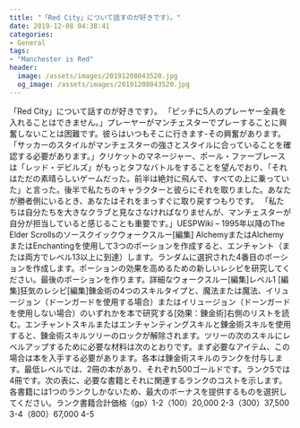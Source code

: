 ```yaml
---
title: "「Red City」について話すのが好きです）。"
date: 2019-12-08 04:38:41
categories:
- General
tags:
- "Manchester is Red"
header:
  image: /assets/images/20191208043520.jpg
  og_image: /assets/images/20191208043520.jpg
---
```


「Red City」について話すのが好きです）。 「ピッチに5人のプレーヤー全員を入れることはできません。」プレーヤーがマンチェスターでプレーすることに興奮しないことは困難です。彼らはいつもそこに行きます-その興奮があります。 「サッカーのスタイルがマンチェスターの強さとスタイルに合っていることを確認する必要があります。」クリケットのマネージャー、ポール・ファーブレースは「レッド・デビルズ」がもっとタフなバトルをすることを望んでおり、「それはただの素晴らしいゲームだった。前半は絶対に飛んで、すべての上に乗っていた」と言った。後半で私たちのキャラクターと彼らにそれを取りました。あなたが勝者側にいるとき、あなたはそれをまっすぐに取り戻すつもりです。 「私たちは自分たちを大きなクラブと見なさなければなりませんが、マンチェスターが自分が担当していると感じることも重要です。」UESPWiki – 1995年以降のThe Elder Scrollsのソースクイックウォークスルー[編集] AlchemyまたはAlchemyまたはEnchantingを使用して3つのポーションを作成すると、エンチャント（または両方でレベル13以上に到達）します。ランダムに選択された4番目のポーションを作成します。ポーションの効果を高めるための新しいレシピを研究してください。最後のポーションを作ります。詳細なウォークスルー[編集]レベル1 [編集]狂気のレシピ[編集]錬金術の4つのスキルタイプと、魔法または魔法、イリュージョン（ドーンガードを使用する場合）またはイリュージョン（ドーンガードを使用しない場合）のいずれかを本で研究する[効果：錬金術]右側のリストを読む。エンチャントスキルまたはエンチャンティングスキルと錬金術スキルを使用すると、錬金術スキルツリーのロックが解除されます。ツリーの次のスキルにレベルアップするために必要な材料は次のとおりです。まず必要なアイテム、この場合は本を入手する必要があります。各本は錬金術スキルのランクを付与します。最低レベルでは、2冊の本があり、それぞれ500ゴールドです。ランク5では4冊です。次の表に、必要な書籍とそれに関連するランクのコストを示します。各書籍には1つのランクしかないため、最大のボーナスを提供するものを選択してください。ランク書籍合計価格（gp）1-2（100）20,000 2-3（300）37,500 3-4（800）67,000 4-5

